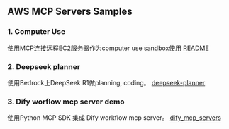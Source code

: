 ## AWS MCP Servers Samples

### 1. Computer Use
使用MCP连接远程EC2服务器作为computer use sandbox使用 [README](remote_computer_use/README.md)

### 2. Deepseek planner
使用Bedrock上DeepSeek R1做planning, coding。 [deepseek-planner](deepseek-planner/README.md)

### 3. Dify worflow mcp server demo
使用Python MCP SDK 集成 Dify workflow mcp server。 [dify_mcp_servers](dify_mcp_servers/README.md)
